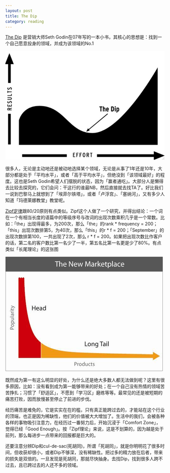 ```yaml
---
layout: post
title: The Dip
category: reading
---
```


[The Dip](http://sethgodin.typepad.com/the_dip/) 是营销大师Seth Godin在07年写的一本小书，其核心的思想是：找到一个自己愿意投身的领域，并成为该领域的No.1

![The Dip](/image/the-dip.jpg)

很多人，无论是主动地还是被动地选择某个领域，无论是从事了1年还是10年，大部分都是处于「平均水平」，或者「高于平均水平」，但绝没到「该领域最好」的程度。这也是Seth Godin希望人们摆脱的状态，因为「赢者通吃」。大部分人是懒得去比较去探究的，它们会问：干这行的谁最NB，然后直接就去找TA了。好比我们一说到巴黎马上就想到了「埃菲尔铁塔」，或者「卢浮宫」、「塞纳河」，又有多少人知道「玛德莱娜教堂」教堂呢。

[Zipf定律](http://baike.baidu.com/view/1519158.htm)跟80/20原则有点类似。Zipf这个人做了一个研究，并得出结论：一个词在一个有相当长度的语篇中的等级序号与改词的出现次数乘积几乎是一个常数。比如：「the」出现得最多，为200次，那么「the」的rank * frequency = 200；「this」出现次数排第5，为40次，那么「this」的r * f = 200；「September」的出现次数排第100，一共出现了2次，那么 r * f = 200。如果把出现次数比作客户的话，第二名的客户数比第一名少了一半，第五名比第一名更是少了80%。有点类似「长尾理论」的这张图

![The Long Tail](/image/the-long-tail.jpg)

既然成为第一有这么明显的好处，为什么还是绝大多数人都无法做到呢？这里有很多原因，比如：没有看到成为第一能够带来的好处；在一个自己没有热情的领域苦苦挣扎；习惯了「舒适区」，不愿到「学习区」磨练等等。最常见的还是被短期的痛苦打败，因而放慢甚至停止了前进的步伐。

经历痛苦是难免的，它是实实在在的槛，只有真正能跨过去的，才能站在这个行业的顶端，也正是因为稀缺性，他们的价值被大大增加了。生活中的我们，会被各种各样的事物吸引注意力，在经历过一番努力后，开始沉浸于「Comfort Zone」，觉得已经「Good Enough」。按「Zipf理论」来说，这是不划算的，因为越是处于前列，那么每进步一点带来的回报都是巨大的。

还要注意分辨Dip和cul-de-sac(死胡同)，所谓「死胡同」，就是你明明花了很多时间，但收获却很小，或者Dip不够深，没有稀缺性。把过多的精力放在后者，带来的损失是双倍的。一旦发现是死胡同，那就尽快抽身。去找Dip，找到很多人跨不过去，且已跨过去的人还不多的领域。
